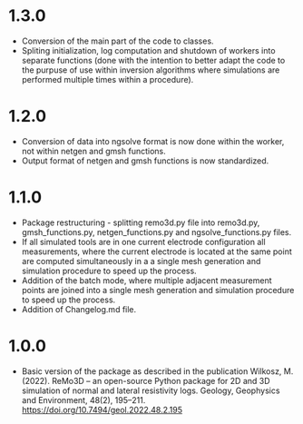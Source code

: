 # 1.3.0
 - Conversion of the main part of the code to classes.
 - Spliting initialization, log computation and shutdown of workers into separate functions (done with the intention to better adapt the code to the purpuse of use within inversion algorithms where simulations are performed multiple times within a procedure).
 
# 1.2.0
 - Conversion of data into ngsolve format is now done within the worker, not within netgen and gmsh functions.
 - Output format of netgen and gmsh functions is now standardized.
 
# 1.1.0
 - Package restructuring - splitting remo3d.py file into remo3d.py, gmsh_functions.py, netgen_functions.py and ngsolve_functions.py files.
 - If all simulated tools are in one current electrode configuration all measurements, where the current electrode is located at the same point are computed simultaneously in a a single mesh generation and simulation procedure to speed up the process.
 - Addition of the batch mode, where multiple adjacent measurement points are joined into a single mesh generation and simulation procedure to speed up the process.
 - Addition of Changelog.md file.

# 1.0.0
 - Basic version of the package as described in the publication Wilkosz, M. (2022). ReMo3D – an open-source Python package for 2D and 3D simulation of normal and lateral resistivity logs. Geology, Geophysics and Environment, 48(2), 195–211. https://doi.org/10.7494/geol.2022.48.2.195


